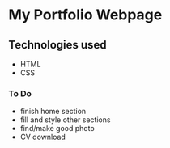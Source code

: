 # My Portfolio Webpage

## Technologies used
* HTML
* CSS


### To Do
* finish home section
* fill and style other sections
* find/make good photo
* CV download